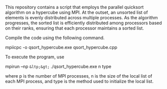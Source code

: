 
This repository contains a script that employs the parallel quicksort algorithm on a hypercube using MPI. At the outset, an unsorted list of elements is evenly distributed across multiple processes. As the algorithm progresses, the sorted list is efficiently distributed among processors based on their ranks, ensuring that each processor maintains a sorted list.

Compile the code using the following command.

mpiicpc -o qsort_hypercube.exe qsort_hypercube.cpp

To execute the program, use

mpirun –np `&ltp;&gt;` ./qsort_hypercube.exe n type

where p is the number of MPI processes, n is the size of the local list of each MPI process, and type is the method used to initialize the local list.
